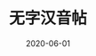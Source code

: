 ---
discogs_id: 16874985
discogs_master_id: None
title: 无字汉音帖
artists: ['窦唯', '暮良文王']
date: 2020-06-01
genre: ['Electronic']
image: 无字汉音帖-16874985.jpg
label: 窦唯音乐工作室
country: China
styles: ['Ambient', 'Experimental']
category: Ambient
---